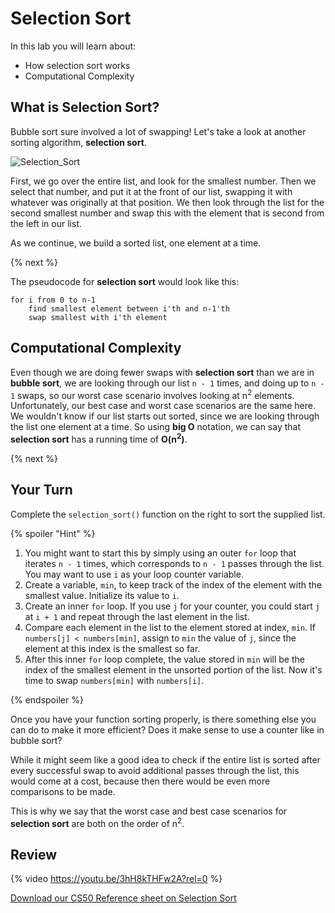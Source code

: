 # Selection Sort

In this lab you will learn about:

- How selection sort works
- Computational Complexity

## What is Selection Sort?

Bubble sort sure involved a lot of swapping! Let's take a look at another sorting algorithm, **selection sort**. 

![Selection_Sort](https://raw.githubusercontent.com/cs50nestm/cs50labs/2019/selectionsort/selection_sort.gif)

First, we go over the entire list, and look for the smallest number. Then we select that number, and put it at the front of our list, swapping it with whatever was originally at that position. We then look through the list for the second smallest number and swap this with the element that is second from the left in our list.

As we continue, we build a sorted list, one element at a time.

{% next %}

The pseudocode for **selection sort** would look like this:

```
for i from 0 to n-1
    find smallest element between i'th and n-1'th
    swap smallest with i'th element
```

## Computational Complexity

Even though we are doing fewer swaps with **selection sort** than we are in **bubble sort**, we are looking through our list `n - 1` times, and doing up to `n - 1` swaps, so our worst case scenario involves looking at n<sup>2</sup> elements. Unfortunately, our best case and worst case scenarios are the same here. We wouldn't know if our list starts out sorted, since we are looking through the list one element at a time. So using **big O** notation, we can say that **selection sort** has a running time of **O(n<sup>2</sup>)**.

{% next %}

## Your Turn

Complete the `selection_sort()` function on the right to sort the supplied list. 


{% spoiler "Hint" %}

1. You might want to start this by simply using an outer `for` loop that iterates `n - 1` times, which corresponds to `n - 1` passes through the list. You may want to use `i` as your loop counter variable.
2. Create a variable, `min`, to keep track of the index of the element with the smallest value. Initialize its value to `i`.
3. Create an inner `for` loop. If you use `j` for your counter, you could start `j` at `i + 1` and repeat through the last element in the list.
4. Compare each element in the list to the element stored at index, `min`. If `numbers[j] < numbers[min]`, assign to `min` the value of `j`, since the element at this index is the smallest so far.
5. After this inner `for` loop complete, the value stored in `min` will be the index of the smallest element in the unsorted portion of the list. Now it's time to swap `numbers[min]` with `numbers[i]`.

{% endspoiler %}

Once you have your function sorting properly, is there something else you can do to make it more efficient? Does it make sense to use a counter like in bubble sort?

While it might seem like a good idea to check if the entire list is sorted after every successful swap to avoid additional passes through the list, this would come at a cost, because then there would be even more comparisons to be made. 

This is why we say that the worst case and best case scenarios for **selection sort** are both on the order of n<sup>2</sup>.


## Review

{% video https://youtu.be/3hH8kTHFw2A?rel=0 %}

[Download our CS50 Reference sheet on Selection Sort](https://cs50.harvard.edu/ap/2021/curriculum/x/references/selection_sort.pdf)

